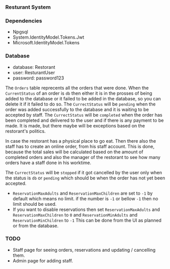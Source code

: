 ﻿### Resturant System

### Dependencies
- Npgsql
- System.IdentityModel.Tokens.Jwt
- Microsoft.IdentityModel.Tokens

### Database
- database: Restorant
- user: ResturantUser
- password: password123

The `Orders` table reprecents all the orders that were done. When the `CurrentStatus` of an order is
`db` then either it is in the prosses of being added to the database or it failed to be added in the database,
so you can delete it if it failed to do so.
The `CurrectStatus` will be `pending` when the order was added successfully to the database and it is waiting to
 be accepted by staff.
The `CurrectStatus` will be `completed` when the order has been completed and delivered to the user and if there is any
 payment to be made. It is made, but there maybe will be exceptions based on the restorant's politics.

In case the restorant has a physical place to go eat. Then there also the staff has to create an online order, from his staff
 account. This is done, because the total sales will be calculated based on the amount of completed orders and also the manager of 
 the restorant to see how many orders have a staff done in his worktime.

The `CurrectStatus` will be `stopped` if it got cancelled by the user only when the status is `db` or `pending` which should be when the
 order has not yet been accepted.

- `ReservationMaxAdults` and `ReservationMaxChildren` are set to `-1` by default which means no limit. if the number is `-1` or bellow `-1` then no limit should be used.
- If you want to disable reservations then set `ReservationMaxAdults` and `ReservationMaxChildren` to `0` and `ReservationMinAdults` and `ReservationMinChildren` to `-1`
 This can be done from the UI as planned or from the database.


### TODO
- Staff page for seeing orders, reservations and updating / cancelling them.
- Admin page for adding staff. 